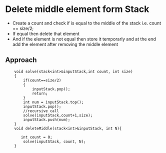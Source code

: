 # Delete middle element form Stack
- Create a count and check if is equal to the middle of the stack i.e. count == size/2;
- If equal then delete that element
- And if the element is not equal then store it temporarly and at the end add the element after removing the middle element

## Approach
```
    void solve(stack<int>&inputStack,int count, int size)
    {
        if(count==size/2)
        {
            inputStack.pop();
            return;
        }
        int num = inputStack.top();
        inputStack.pop();
        //recursive call
        solve(inputStack,count+1,size);
        inputStack.push(num);
    }
    void deleteMiddle(stack<int>&inputStack, int N){

       int count = 0;
        solve(inputStack, count, N);
    }
```